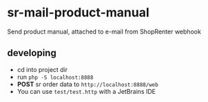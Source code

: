 # sr-mail-product-manual
Send product manual, attached to e-mail from ShopRenter webhook

## developing

* cd into project dir
* run `php -S localhost:8888`
* **POST** sr order data to `http://localhost:8888/web`
* You can use `test/test.http` with a JetBrains IDE